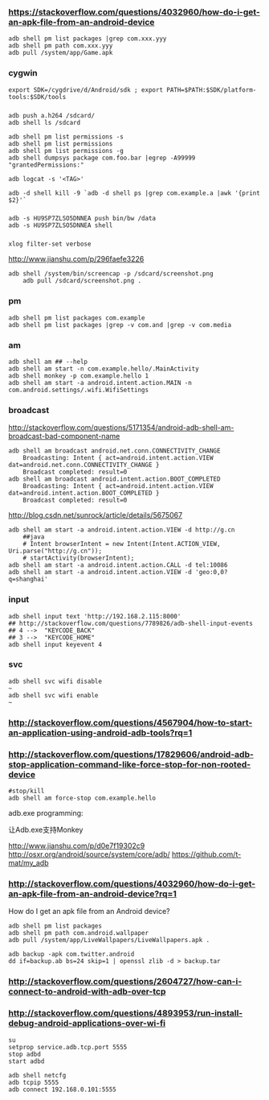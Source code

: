 
### https://stackoverflow.com/questions/4032960/how-do-i-get-an-apk-file-from-an-android-device

    adb shell pm list packages |grep com.xxx.yyy
    adb shell pm path com.xxx.yyy
    adb pull /system/app/Game.apk

### cygwin

    export SDK=/cygdrive/d/Android/sdk ; export PATH=$PATH:$SDK/platform-tools:$SDK/tools

###

    adb push a.h264 /sdcard/
    adb shell ls /sdcard

    adb shell pm list permissions -s
    adb shell pm list permissions
    adb shell pm list permissions -g
    adb shell dumpsys package com.foo.bar |egrep -A99999 "grantedPermissions:"

    adb logcat -s '<TAG>'

    adb -d shell kill -9 `adb -d shell ps |grep com.example.a |awk '{print $2}'`

###

    adb -s HU9SP7ZLSO5DNNEA push bin/bw /data
    adb -s HU9SP7ZLSO5DNNEA shell

###

    xlog filter-set verbose

http://www.jianshu.com/p/296faefe3226

    adb shell /system/bin/screencap -p /sdcard/screenshot.png
        adb pull /sdcard/screenshot.png .

### pm

    adb shell pm list packages com.example
    adb shell pm list packages |grep -v com.and |grep -v com.media

### am

    adb shell am ## --help
    adb shell am start -n com.example.hello/.MainActivity
    adb shell monkey -p com.example.hello 1
    adb shell am start -a android.intent.action.MAIN -n com.android.settings/.wifi.WifiSettings

### broadcast

http://stackoverflow.com/questions/5171354/android-adb-shell-am-broadcast-bad-component-name

    adb shell am broadcast android.net.conn.CONNECTIVITY_CHANGE
        Broadcasting: Intent { act=android.intent.action.VIEW dat=android.net.conn.CONNECTIVITY_CHANGE }
        Broadcast completed: result=0
    adb shell am broadcast android.intent.action.BOOT_COMPLETED
        Broadcasting: Intent { act=android.intent.action.VIEW dat=android.intent.action.BOOT_COMPLETED }
        Broadcast completed: result=0

http://blog.csdn.net/sunrock/article/details/5675067

    adb shell am start -a android.intent.action.VIEW -d http://g.cn
        ##java
        # Intent browserIntent = new Intent(Intent.ACTION_VIEW, Uri.parse("http://g.cn"));
        # startActivity(browserIntent);
    adb shell am start -a android.intent.action.CALL -d tel:10086
    adb shell am start -a android.intent.action.VIEW -d 'geo:0,0?q=shanghai'

### input

    adb shell input text 'http://192.168.2.115:8000'
    ## http://stackoverflow.com/questions/7789826/adb-shell-input-events
    ## 4 -->  "KEYCODE_BACK" 
    ## 3 -->  "KEYCODE_HOME" 
    adb shell input keyevent 4

### svc

    adb shell svc wifi disable                                                 ~
    adb shell svc wifi enable                                                  ~

### http://stackoverflow.com/questions/4567904/how-to-start-an-application-using-android-adb-tools?rq=1
### http://stackoverflow.com/questions/17829606/android-adb-stop-application-command-like-force-stop-for-non-rooted-device

    #stop/kill
    adb shell am force-stop com.example.hello

adb.exe programming:

让Adb.exe支持Monkey

http://www.jianshu.com/p/d0e7f19302c9
http://osxr.org/android/source/system/core/adb/
https://github.com/t-mat/my_adb

### http://stackoverflow.com/questions/4032960/how-do-i-get-an-apk-file-from-an-android-device?rq=1

How do I get an apk file from an Android device?

    adb shell pm list packages
    adb shell pm path com.android.wallpaper 
    adb pull /system/app/LiveWallpapers/LiveWallpapers.apk .

    adb backup -apk com.twitter.android
    dd if=backup.ab bs=24 skip=1 | openssl zlib -d > backup.tar

### http://stackoverflow.com/questions/2604727/how-can-i-connect-to-android-with-adb-over-tcp
### http://stackoverflow.com/questions/4893953/run-install-debug-android-applications-over-wi-fi

    su
    setprop service.adb.tcp.port 5555
    stop adbd
    start adbd

    adb shell netcfg
    adb tcpip 5555
    adb connect 192.168.0.101:5555

